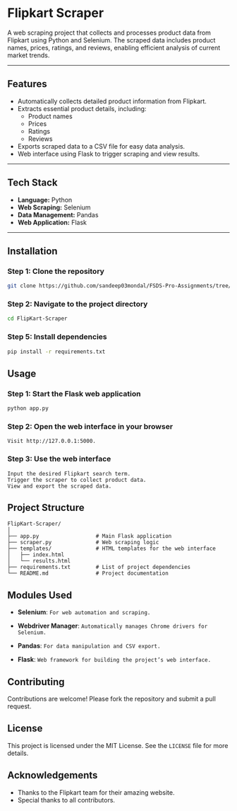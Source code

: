 # Flipkart Scraper

A web scraping project that collects and processes product data from Flipkart using Python and Selenium. The scraped data includes product names, prices, ratings, and reviews, enabling efficient analysis of current market trends.

---

## Features

- Automatically collects detailed product information from Flipkart.
- Extracts essential product details, including:
  - Product names
  - Prices
  - Ratings
  - Reviews
- Exports scraped data to a CSV file for easy data analysis.
- Web interface using Flask to trigger scraping and view results.

---

## Tech Stack

- **Language:** Python
- **Web Scraping:** Selenium
- **Data Management:** Pandas
- **Web Application:** Flask

---

## Installation

### Step 1: Clone the repository

```bash
git clone https://github.com/sandeep03mondal/FSDS-Pro-Assignments/tree/main/9%29%20Flask%20Project/FlipKart%20Scraper
```
### Step 2: Navigate to the project directory
```bash
cd FlipKart-Scraper
```

### Step 5: Install dependencies

```bash
pip install -r requirements.txt
```
## Usage
### Step 1: Start the Flask web application
```bash
python app.py
```
### Step 2: Open the web interface in your browser
```
Visit http://127.0.0.1:5000.
```
### Step 3: Use the web interface
```
Input the desired Flipkart search term.
Trigger the scraper to collect product data.
View and export the scraped data.
```

## Project Structure
```
FlipKart-Scraper/
│
├── app.py                  # Main Flask application
├── scraper.py              # Web scraping logic
├── templates/              # HTML templates for the web interface
│   ├── index.html
│   └── results.html
├── requirements.txt        # List of project dependencies
└── README.md               # Project documentation
```

## Modules Used

- **Selenium**:
```For web automation and scraping.```

- **Webdriver Manager**:
```Automatically manages Chrome drivers for Selenium.```

- **Pandas**:
```For data manipulation and CSV export.```

- **Flask**:
```Web framework for building the project’s web interface.```


## Contributing
Contributions are welcome! Please fork the repository and submit a pull request.

## License
This project is licensed under the MIT License. See the `LICENSE` file for more details.

## Acknowledgements
- Thanks to the Flipkart team for their amazing website.
- Special thanks to all contributors.

